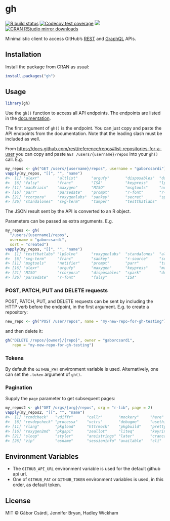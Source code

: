 
<!-- README.md is generated from README.Rmd. Please edit that file -->

# gh

<!-- badges: start -->

[![R build
status](https://github.com/r-lib/gh/workflows/R-CMD-check/badge.svg)](https://github.com/r-lib/gh/actions)
[![Codecov test
coverage](https://codecov.io/gh/r-lib/gh/branch/master/graph/badge.svg)](https://codecov.io/gh/r-lib/gh?branch=master)
[![](http://www.r-pkg.org/badges/version/gh)](http://www.r-pkg.org/pkg/gh)
[![CRAN RStudio mirror
downloads](http://cranlogs.r-pkg.org/badges/gh)](http://www.r-pkg.org/pkg/gh)
<!-- badges: end -->

Minimalistic client to access GitHub’s
[REST](https://docs.github.com/rest) and
[GraphQL](https://docs.github.com/graphql) APIs.

## Installation

Install the package from CRAN as usual:

``` r
install.packages("gh")
```

## Usage

``` r
library(gh)
```

Use the `gh()` function to access all API endpoints. The endpoints are
listed in the [documentation](https://docs.github.com/rest).

The first argument of `gh()` is the endpoint. You can just copy and
paste the API endpoints from the documentation. Note that the leading
slash must be included as well.

From
<https://docs.github.com/rest/reference/repos#list-repositories-for-a-user>
you can copy and paste `GET /users/{username}/repos` into your `gh()`
call. E.g.

``` r
my_repos <- gh("GET /users/{username}/repos", username = "gaborcsardi")
vapply(my_repos, "[[", "", "name")
#>  [1] "alexr"        "altlist"      "argufy"       "disposables"  "dotenv"      
#>  [6] "falsy"        "franc"        "ISA"          "keypress"     "lpSolve"     
#> [11] "macBriain"    "maxygen"      "MISO"         "msgtools"     "notifier"    
#> [16] "parr"         "parsedate"    "prompt"       "r-font"       "r-source"    
#> [21] "rcorpora"     "roxygenlabs"  "sankey"       "secret"       "spark"       
#> [26] "standalones"  "svg-term"     "tamper"       "testthatlabs"
```

The JSON result sent by the API is converted to an R object.

Parameters can be passed as extra arguments. E.g.

``` r
my_repos <- gh(
  "/users/{username}/repos",
  username = "gaborcsardi",
  sort = "created")
vapply(my_repos, "[[", "", "name")
#>  [1] "testthatlabs" "lpSolve"      "roxygenlabs"  "standalones"  "altlist"     
#>  [6] "svg-term"     "franc"        "sankey"       "r-source"     "secret"      
#> [11] "msgtools"     "notifier"     "prompt"       "parr"         "tamper"      
#> [16] "alexr"        "argufy"       "maxygen"      "keypress"     "macBriain"   
#> [21] "MISO"         "rcorpora"     "disposables"  "spark"        "dotenv"      
#> [26] "parsedate"    "r-font"       "falsy"        "ISA"
```

### POST, PATCH, PUT and DELETE requests

POST, PATCH, PUT, and DELETE requests can be sent by including the HTTP
verb before the endpoint, in the first argument. E.g. to create a
repository:

``` r
new_repo <- gh("POST /user/repos", name = "my-new-repo-for-gh-testing")
```

and then delete it:

``` r
gh("DELETE /repos/{owner}/{repo}", owner = "gaborcsardi",
   repo = "my-new-repo-for-gh-testing")
```

### Tokens

By default the `GITHUB_PAT` environment variable is used. Alternatively,
one can set the `.token` argument of `gh()`.

### Pagination

Supply the `page` parameter to get subsequent pages:

``` r
my_repos2 <- gh("GET /orgs/{org}/repos", org = "r-lib", page = 2)
vapply(my_repos2, "[[", "", "name")
#>  [1] "rcmdcheck"   "vdiffr"      "callr"       "mockery"     "here"       
#>  [6] "revdepcheck" "processx"    "vctrs"       "debugme"     "usethis"    
#> [11] "rlang"       "pkgload"     "httrmock"    "pkgbuild"    "prettycode" 
#> [16] "roxygen2md"  "pkgapi"      "zeallot"     "liteq"       "keyring"    
#> [21] "sloop"       "styler"      "ansistrings" "later"       "crancache"  
#> [26] "zip"         "osname"      "sessioninfo" "available"   "cli"
```

## Environment Variables

  - The `GITHUB_API_URL` environment variable is used for the default
    github api url.
  - One of `GITHUB_PAT` or `GITHUB_TOKEN` environment variables is used,
    in this order, as default token.

## License

MIT © Gábor Csárdi, Jennifer Bryan, Hadley Wickham
